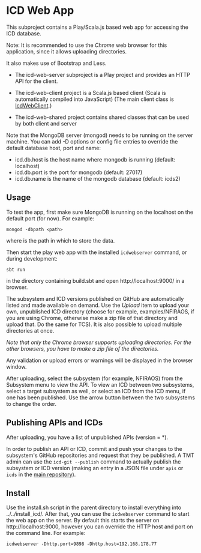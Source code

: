 ICD Web App
===========

This subproject contains a Play/Scala.js based web app for accessing the ICD database.

Note: It is recommended to use the *Chrome* web browser for this application, since it allows uploading directories.

It also makes use of Bootstrap and Less.

* The icd-web-server subproject is a Play project and provides an HTTP API for the client.

* The icd-web-client project is a Scala.js based client (Scala is automatically compiled into JavaScript)
  (The main client class is [IcdWebClient](../icd-web-client/src/main/scala/icd/web/client/IcdWebClient.scala).)

* The icd-web-shared project contains shared classes that can be used by both client and server

Note that the MongoDB server (mongod) needs to be running on the server machine.
You can add -D options or config file entries to override the default database host, port and name:

* icd.db.host is the host name where mongodb is running (default: localhost)
* icd.db.port is the port for mongodb (default: 27017)
* icd.db.name is the name of the mongodb database (default: icds2)

Usage
-----

To test the app, first make sure MongoDB is running on the localhost on the default port (for now).
For example:

    mongod -dbpath <path>

where <path> is the path in which to store the data.
 
Then start the play web app with the installed `icdwebserver` command, or during development:

    sbt run

in the directory containing build.sbt and open http://localhost:9000/ in a browser.

The subsystem and ICD versions published on GitHub are automatically listed and made available on demand.
Use the *Upload* item to upload your own, unpublished ICD directory (choose for example, examples/NFIRAOS, if you are using Chrome, otherwise 
make a zip file of that directory and upload that. Do the same for TCS).
It is also possible to upload multiple directories at once. 

*Note that only the Chrome browser supports uploading directories. For the other browsers, you have to make a zip file of the directories.*

Any validation or upload errors or warnings will be displayed in the browser window.

After uploading, select the subsystem (for example, NFIRAOS) from the Subsystem menu to view the API. 
To view an ICD between two subsystems, select a target subsystem as well, or select an ICD
from the ICD menu, if one has been published. Use the arrow button between the two subsystems to
change the order.

Publishing APIs and ICDs
------------------------

After uploading, you have a list of unpublished APIs (version = *). 

In order to publish an API or ICD, commit and push your changes to the subsystem's GitHub repositories
and request that they be published. A TMT admin can use the `icd-git --publish` command to actually 
publish the subsystem or ICD version (making an entry in a JSON file under `apis` or `icds` in the
[main repository](https://github.com/tmt-icd/ICD-Model-Files.git)).

Install
-------

Use the install.sh script in the parent directory to install everything into ../../install_icd/.
After that, you can use the `icdwebserver` command to start the web app on the server.
By default this starts the server on http://localhost:9000, however you can override the HTTP host and port on
the command line. For example:

    icdwebserver -Dhttp.port=9898 -Dhttp.host=192.168.178.77
